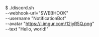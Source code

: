 $ ./discord.sh \
 --webhook-url="$WEBHOOK" \
 --username "NotificationBot" \
 --avatar "https://i.imgur.com/12jyR5Q.png" \
 --text "Hello, world!"
